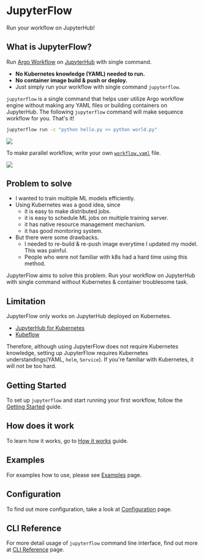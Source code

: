 # JupyterFlow

Run your workflow on JupyterHub!

## What is JupyterFlow?

Run [Argo Workflow](https://argoproj.github.io/argo) on [JupyterHub](https://jupyter.org/hub) with single command.

- **No Kubernetes knowledge (YAML) needed to run.**
- **No container image build & push or deploy.**
- Just simply run your workflow with single command `jupyterflow`.

`jupyterflow` is a single command that helps user utilize Argo workflow engine without making any YAML files or building containers on JupyterHub. The following `jupyterflow` command will make sequence workflow for you. That's it!

```bash
jupyterflow run -c "python hello.py >> python world.py"
```

![](https://raw.githubusercontent.com/hongkunyoo/jupyterflow/main/docs/images/intro.png)

To make parallel workflow, write your own [`workflow.yaml`](https://hongkunyoo.github.io/jupyterflow/configuration/) file.

![](https://raw.githubusercontent.com/hongkunyoo/jupyterflow/main/docs/images/dag.png)

## Problem to solve

- I wanted to train multiple ML models efficiently.
- Using Kubernetes was a good idea, since
    - it is easy to make distributed jobs.
    - it is easy to schedule ML jobs on multiple training server.
    - it has native resource management mechanism.
    - it has good monitoring system.
- But there were some drawbacks.
    - I needed to re-build & re-push image everytime I updated my model. This was painful.
    - People who were not familiar with k8s had a hard time using this method.

JupyterFlow aims to solve this problem. Run your workflow  on JupyterHub with single command without Kubernetes & container troublesome task.

## Limitation

JupyterFlow only works on JupyterHub deployed on Kubernetes.

- [JupyterHub for Kubernetes](https://zero-to-jupyterhub.readthedocs.io/en/latest)
- [Kubeflow](https://www.kubeflow.org)

Therefore, although using JupyterFlow does not require Kubernetes knowledge, setting up JupyterFlow requires Kubernetes understandings(YAML, `helm`, `Service`). If you're familiar with Kubernetes, it will not be too hard.

## Getting Started

To set up `jupyterflow` and start running your first workflow, follow the [Getting Started](https://hongkunyoo.github.io/jupyterflow/get-started) guide.

## How does it work

To learn how it works, go to [How it works](https://hongkunyoo.github.io/jupyterflow/how-it-works) guide.

## Examples

For examples how to use, please see [Examples](https://hongkunyoo.github.io/jupyterflow/examples) page.

## Configuration

To find out more configuration, take a look at [Configuration](https://hongkunyoo.github.io/jupyterflow/configuration) page.

## CLI Reference

For more detail usage of `jupyterflow` command line interface, find out more at [CLI Reference](https://hongkunyoo.github.io/jupyterflow/cli-ref) page.
